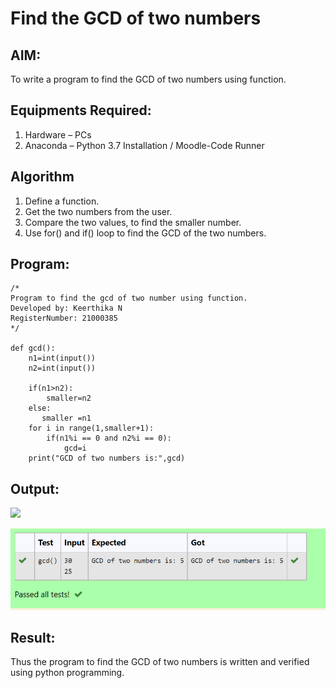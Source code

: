 # Find the GCD of two numbers

## AIM:
To write a program to find the GCD of two numbers using function.

## Equipments Required:
1. Hardware – PCs
2. Anaconda – Python 3.7 Installation / Moodle-Code Runner

## Algorithm
1. Define a function.
2. Get the two numbers from the user.
3. Compare the two values, to find the smaller number.
4. Use for() and if() loop to find the GCD of the two numbers.

## Program:
```
/*
Program to find the gcd of two number using function.
Developed by: Keerthika N
RegisterNumber: 21000385  
*/

def gcd():
    n1=int(input())
    n2=int(input())

    if(n1>n2):
        smaller=n2
    else:
       smaller =n1
    for i in range(1,smaller+1):
        if(n1%i == 0 and n2%i == 0):
            gcd=i
    print("GCD of two numbers is:",gcd)
```

## Output:
![](gcd.png)

![](./im1.png)


## Result:
Thus the program to find the GCD of two numbers is written and verified using python programming.
